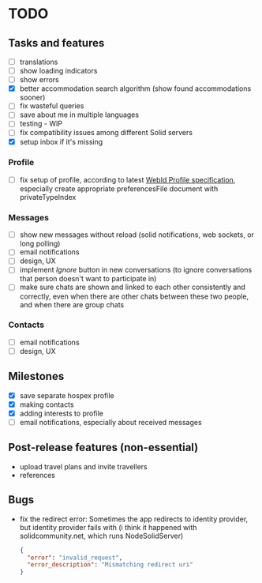 # TODO

## Tasks and features

- [ ] translations
- [ ] show loading indicators
- [ ] show errors
- [x] better accommodation search algorithm (show found accommodations sooner)
- [ ] fix wasteful queries
- [ ] save about me in multiple languages
- [ ] testing - WIP
- [ ] fix compatibility issues among different Solid servers
- [x] setup inbox if it's missing

### Profile

- [ ] fix setup of profile, according to latest [WebId Profile specification](https://solid.github.io/webid-profile/), especially create appropriate preferencesFile document with privateTypeIndex

### Messages

- [ ] show new messages without reload (solid notifications, web sockets, or long polling)
- [ ] email notifications
- [ ] design, UX
- [ ] implement _Ignore_ button in new conversations (to ignore conversations that person doesn't want to participate in)
- [ ] make sure chats are shown and linked to each other consistently and correctly, even when there are other chats between these two people, and when there are group chats

### Contacts

- [ ] email notifications
- [ ] design, UX

## Milestones

- [x] save separate hospex profile
- [x] making contacts
- [x] adding interests to profile
- [ ] email notifications, especially about received messages

## Post-release features (non-essential)

- upload travel plans and invite travellers
- references

## Bugs

- fix the redirect error: Sometimes the app redirects to identity provider, but identity provider fails with
  (i think it happened with solidcommunity.net, which runs NodeSolidServer)
  ```json
  {
    "error": "invalid_request",
    "error_description": "Mismatching redirect uri"
  }
  ```
